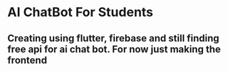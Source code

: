 # AI ChatBot For Students 

## Creating using flutter, firebase and still finding free api for ai chat bot. For now just making the frontend

